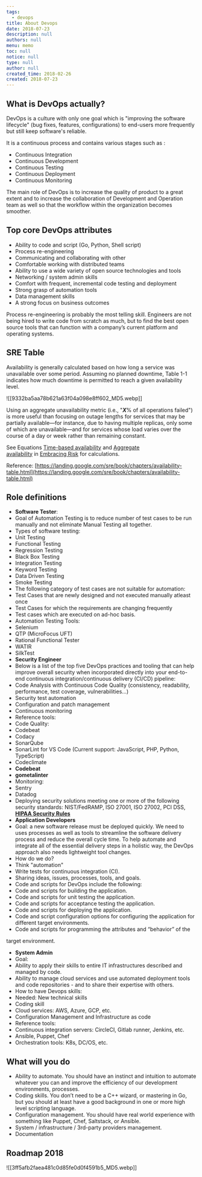 ```yaml
---
tags: 
  - devops
title: About Devops
date: 2018-07-23
description: null
authors: null
menu: memo
toc: null
notice: null
type: null
author: null
created_time: 2018-02-26
created: 2018-07-23
---
```


## **What is DevOps actually?**

DevOps is a culture with only one goal which is "improving the software lifecycle" (bug fixes, features, configurations) to end-users more frequently but still keep software's reliable.

It is a continuous process and contains various stages such as :

* Continuous Integration
* Continuous Development
* Continuous Testing
* Continuous Deployment
* Continuous Monitoring

The main role of DevOps is to increase the quality of product to a great extent and to increase the collaboration of Development and Operation team as well so that the workflow within the organization becomes smoother.

## Top core DevOps attributes

* Ability to code and script (Go, Python, Shell script)
* Process re-engineering
* Communicating and collaborating with other
* Comfortable working with distributed teams
* Ability to use a wide variety of open source technologies and tools
* Networking / system admin skills
* Comfort with frequent, incremental code testing and deployment
* Strong grasp of automation tools
* Data management skills
* A strong focus on business outcomes

Process re-engineering is probably the most telling skill. Engineers are not being hired to write code from scratch as much, but to find the best open source tools that can function with a company’s current platform and operating systems.

## SRE Table

Availability is generally calculated based on how long a service was unavailable over some period. Assuming no planned downtime, Table 1-1 indicates how much downtime is permitted to reach a given availability level.

![[9332ba5aa78b621a63f04a098e8ff602_MD5.webp]]


Using an aggregate unavailability metric (i.e., "***X***% of all operations failed") is more useful than focusing on outage lengths for services that may be partially available—for instance, due to having multiple replicas, only some of which are unavailable—and for services whose load varies over the course of a day or week rather than remaining constant.

See Equations [Time-based availability](https://landing.google.com/sre/book/chapters/embracing-risk.html#risk-management_measuring-service-risk_time-availability-equation) and [Aggregate availability](https://landing.google.com/sre/book/chapters/embracing-risk.html#risk-management_measuring-service-risk_aggregate-availability-equation) in [Embracing Risk](https://landing.google.com/sre/book/chapters/embracing-risk.html) for calculations.

Reference: [https://landing.google.com/sre/book/chapters/availability-table.html](https://landing.google.com/sre/book/chapters/availability-table.html)

## Role definitions

* **Software Tester**: 
* Goal of Automation Testing is to reduce number of test cases to be run manually and not eliminate Manual Testing all together.
* Types of software testing:
* Unit Testing
* Functional Testing
* Regression Testing
* Black Box Testing
* Integration Testing
* Keyword Testing
* Data Driven Testing
* Smoke Testing
* The following category of test cases are not suitable for automation:
* Test Cases that are newly designed and not executed manually atleast once
* Test Cases for which the requirements are changing frequently
* Test cases which are executed on ad-hoc basis.
* Automation Testing Tools:
* Selenium
* QTP (MicroFocus UFT)
* Rational Functional Tester
* WATIR
* SilkTest
* **Security Engineer**
* Below is a list of the top five DevOps practices and tooling that can help improve overall security when incorporated directly into your end-to-end continuous integration/continuous delivery (CI/CD) pipeline:
* Code Analysis with Continuous Code Quality (consistency, readability, performance, test coverage, vulnerabilities…)
* Security test automation 
* Configuration and patch management 
* Continuous monitoring 
* Reference tools:
* Code Quality:
* Codebeat
* Codacy
* SonarQube
* SonarLint for VS Code (Current support: JavaScript, PHP, Python, TypeScript)
* Codeclimate
* **Codebeat**
* **gometalinter**
* Monitoring:
* Sentry
* Datadog
* Deploying security solutions meeting one or more of the following security standards: NIST/FedRAMP, ISO 27001, ISO 27002, PCI DSS, **[HIPAA Security Rules](http://www.onlinetech.com/resources/references/what-is-the-hipaa-security-rule)**
* **Application Developers**
* Goal: a new software release must be deployed quickly. We need to uses processes as well as tools to streamline the software delivery process and reduce the overall cycle time. To help automate and integrate all of the essential delivery steps in a holistic way, the DevOps approach also needs lightweight tool changes.
* How do we do?
* Think "automation"
* Write tests for continuous integration (CI).
* Sharing ideas, issues, processes, tools, and goals.
* Code and scripts for DevOps include the following:
* Code and scripts for building the application.
* Code and scripts for unit testing the application.
* Code and scripts for acceptance testing the application.
* Code and scripts for deploying the application.
* Code and script configuration options for configuring the application for different target environments.
* Code and scripts for programming the attributes and “behavior” of the

target environment.

* **System Admin**
* Goal:
* Ability to apply their skills to entire IT infrastructures described and managed by code. 
* Ability to manage cloud services and use automated deployment tools and code repositories - and to share their expertise with others.
* How to have Devops skills:
* Needed: New technical skills
* Coding skill
* Cloud services: AWS, Azure, GCP, etc.
* Configuration Management and Infrastructure as code
* Reference tools:
* Continuous integration servers: CircleCI, Gitlab runner, Jenkins, etc.
* Ansible, Puppet, Chef
* Orchestration tools: K8s, DC/OS, etc.

## What will you do

* Ability to automate. You should have an instinct and intuition to automate whatever you can and improve the efficiency of our development environments, processes.
* Coding skills. You don’t need to be a C++ wizard, or mastering in Go, but you should at least have a good background in one or more high level scripting language.
* Configuration management. You should have real world experience with something like Puppet, Chef, Saltstack, or Ansible.
* System / infrastructure / 3rd-party providers management.
* Documentation

## Roadmap 2018


![[3ff5afb2faea481c0d85fe0d0f4591b5_MD5.webp]]

